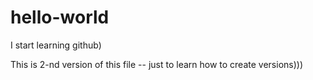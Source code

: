 # hello-world
I start learning github)

This is 2-nd version of this file -- just to learn how to create versions)))
